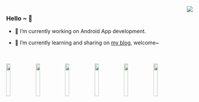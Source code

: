 <img align="right" src="https://github-readme-stats.vercel.app/api?username=dahui888&show_icons=true&icon_color=CE1D2D&text_color=718096&bg_color=ffffff&hide_title=true" />

### Hello ~ 👋

- 🔭 I’m currently working on Android App development. 

- 🌱 I’m currently learning and sharing on [my blog](https://www.jianshu.com/u/37d88b909f3b), welcome~

<!-- 开发语言统计不准确，私有仓库无法统计在内 -->
<p>  
   <br/>
   <br/>
  <code><img width="15%" src="https://www.vectorlogo.zone/logos/android/android-ar21.svg"></code>
  <code><img width="15%" src="https://www.vectorlogo.zone/logos/java/java-ar21.svg"></code>
  <code><img width="15%" src="https://www.vectorlogo.zone/logos/kotlinlang/kotlinlang-ar21.svg"></code>
  <code><img width="15%" src="https://www.vectorlogo.zone/logos/sqlite/sqlite-ar21.svg"></code>
  <code><img width="15%" src="https://www.vectorlogo.zone/logos/git-scm/git-scm-ar21.svg"></code>
  <code><img width="15%" src="https://www.vectorlogo.zone/logos/github/github-ar21.svg"></code>
</p>


